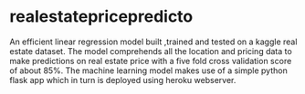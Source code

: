 # realestatepricepredicto
An efficient linear regression model built ,trained and tested on a kaggle real estate dataset. 
The model comprehends all the location and pricing data to make predictions on real estate price with a five fold cross validation score of about 85%.
The machine learning model makes use of a simple python flask app  which in turn is deployed using heroku webserver.

